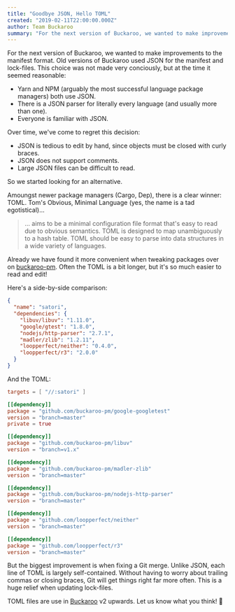```yaml
---
title: "Goodbye JSON, Hello TOML"
created: "2019-02-11T22:00:00.000Z"
author: Team Buckaroo
summary: "For the next version of Buckaroo, we wanted to make improvements to the manifest format. Old versions of Buckaroo used JSON for the manifest and lock-files. This choice was not made very conciously, but at the time it seemed reasonable..."
---
```

For the next version of Buckaroo, we wanted to make improvements to the manifest format. Old versions of Buckaroo used JSON for the manifest and lock-files. This choice was not made very conciously, but at the time it seemed reasonable:

 * Yarn and NPM (arguably the most successful language package managers) both use JSON.
 * There is a JSON parser for literally every language (and usually more than one).
 * Everyone is familiar with JSON.

Over time, we've come to regret this decision:

 * JSON is tedious to edit by hand, since objects must be closed with curly braces.
 * JSON does not support comments.
 * Large JSON files can be difficult to read.

So we started looking for an alternative.

Amoungst newer package managers (Cargo, Dep), there is a clear winner: TOML. Tom's Obvious, Minimal Language (yes, the name is a tad egotistical)...

 > ... aims to be a minimal configuration file format that's easy to read due to obvious semantics. TOML is designed to map unambiguously to a hash table. TOML should be easy to parse into data structures in a wide variety of languages.

Already we have found it more convenient when tweaking packages over on [buckaroo-pm](https://github.com/buckaroo-pm). Often the TOML is a bit longer, but it's so much easier to read and edit!

Here's a side-by-side comparison:

```json
{
  "name": "satori",
  "dependencies": {
    "libuv/libuv": "1.11.0",
    "google/gtest": "1.8.0",
    "nodejs/http-parser": "2.7.1",
    "madler/zlib": "1.2.11",
    "loopperfect/neither": "0.4.0",
    "loopperfect/r3": "2.0.0"
  }
}
```

And the TOML:

```toml
targets = [ "//:satori" ]

[[dependency]]
package = "github.com/buckaroo-pm/google-googletest"
version = "branch=master"
private = true

[[dependency]]
package = "github.com/buckaroo-pm/libuv"
version = "branch=v1.x"

[[dependency]]
package = "github.com/buckaroo-pm/madler-zlib"
version = "branch=master"

[[dependency]]
package = "github.com/buckaroo-pm/nodejs-http-parser"
version = "branch=master"

[[dependency]]
package = "github.com/loopperfect/neither"
version = "branch=master"

[[dependency]]
package = "github.com/loopperfect/r3"
version = "branch=master"
```

But the biggest improvement is when fixing a Git merge. Unlike JSON, each line of TOML is largely self-contained. Without having to worry about trailing commas or closing braces, Git will get things right far more often. This is a huge relief when updating lock-files.

TOML files are use in [Buckaroo](https://github.com/LoopPerfect/buckaroo/) v2 upwards. Let us know what you think! 💖
